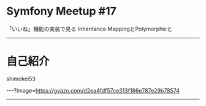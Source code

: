 # Symfony Meetup #17

「いいね」機能の実装で見る
Inheritance MappingとPolymorphicと

---

# 自己紹介
shimokei53

---?image=https://gyazo.com/d2ea4fdf57ce313f186e787e29b78574

---
